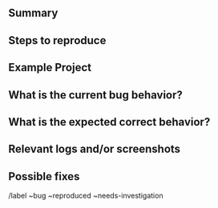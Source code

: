 ## Summary
<!-- Summarize the bug encountered concisely-->

## Steps to reproduce
<!-- How one can reproduce the issue - this is very important -->

## Example Project
<!-- If possible, please create an example project that exhibits the problematic behavior, and link to it here in the bug report.
If you are using an older version of the project, this will also determine whether the bug has been fixed in a more recent version -->

## What is the current bug behavior?
<!-- What actually happens -->

## What is the expected correct behavior?
<!-- What you should see instead -->

## Relevant logs and/or screenshots
<!-- Paste any relevant logs - please use code blocks (```) to format console output, logs, and code, as
it's very hard to read otherwise. -->

## Possible fixes
<!-- If you can, link to the line of code that might be responsible for the problem -->

/label ~bug ~reproduced ~needs-investigation

